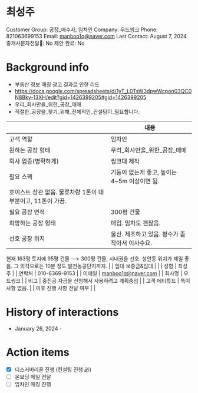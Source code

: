 # 최성주

Customer Group: 공장_매수자, 임차인
Company: 우드씽크
Phone: 821063699153
Email: manboo1q@naver.com
Last Contact: August 7, 2024
중개사문자전달📩: No
제안 완료: No

# Background info

- 부동산 정보 매칭 광고 결과로 인한 리드
- https://docs.google.com/spreadsheets/d/1yT_L0TsW3dpwWcpon03QC0N8Bky-13XH/edit?gid=1426399205#gid=1426399205
- 우리_회사만을_위한_공장_매매
- 적절한_공장을_찾기_위해_전체적인_컨설팅이_필요합니다.

|  | 내용 |
| --- | --- |
| 고객 역할 | 임차인 |
| 원하는 공장 형태 | 우리_회사만을_위한_공장_매매 |
| 회사 업종(명확하게) | 씽크대 제작 |
| 필요 스펙 | 기둥이 없는게 좋고, 높이는 4~5m 이상이면 됨. 
호이스트 상관 없음. 물류차량 1톤이 대부분이고, 11톤이 가끔. |
| 필요 공장 면적 | 300평 건물 |
| 희망하는 공장 형태 | 매입. 임차도 괜찮음.  |
| 선호 공장 위치 | 울산. 제조하고 있음. 평수가 좀 작아서 이사수요. 
현재 163평 토지에 95평 건물 —> 300평 건물, 시내권을 선호. 
성안동 위치가 제일 좋음. 그 외각으로는 10분 정도 발천농공단지까지. |
| 임대 보증금&임대 |  |
| 성함 | 최성주 |
| 연락처 | 010-6369-9153 |
| 이메일 | [manboo1q@naver.com](mailto:manboo1q@naver.com) |
| 회사명 | 우드씽크 |
| 비고 | 중진공 자금을 신청해서 사용하려고 계획중임 |
| 고객 에티튜드 | 특이사항 없음. |
| 이후 진행 사항 전달 여부 |  |

# History of interactions

- January 26, 2024 -

# Action items

- [x]  디스커버리콜 진행 (컨설팅 진행 必)
- [ ]  온보딩 메일 전달
- [ ]  임차인 매칭 진행